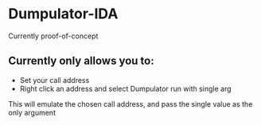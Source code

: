 # Dumpulator-IDA
Currently proof-of-concept

## Currently only allows you to:
- Set your call address
- Right click an address and select Dumpulator run with single arg

This will emulate the chosen call address, and pass the single value as the only argument